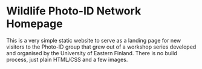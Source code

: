 # Wildlife Photo-ID Network Homepage

This is a very simple static website to serve as a landing page for new visitors to the Photo-ID group that grew out of a workshop series developed and organised by the University of Eastern Finland. There is no build process, just plain HTML/CSS and a few images.